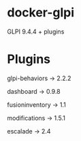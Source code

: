# docker-glpi
GLPI 9.4.4 + plugins

# Plugins

glpi-behaviors -> 2.2.2

dashboard -> 0.9.8

fusioninventory -> 1.1

modifications -> 1.5.1

escalade -> 2.4
